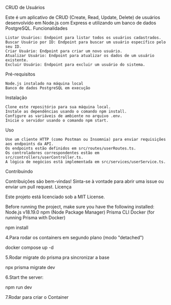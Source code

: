 CRUD de Usuários

Este é um aplicativo de CRUD (Create, Read, Update, Delete) de usuários desenvolvido em Node.js com Express e utilizando um banco de dados PostgreSQL.
Funcionalidades

    Listar Usuários: Endpoint para listar todos os usuários cadastrados.
    Buscar Usuário por ID: Endpoint para buscar um usuário específico pelo seu ID.
    Criar Usuário: Endpoint para criar um novo usuário.
    Atualizar Usuário: Endpoint para atualizar os dados de um usuário existente.
    Excluir Usuário: Endpoint para excluir um usuário do sistema.

Pré-requisitos

    Node.js instalado na máquina local
    Banco de dados PostgreSQL em execução

Instalação

    Clone este repositório para sua máquina local.
    Instale as dependências usando o comando npm install.
    Configure as variáveis de ambiente no arquivo .env.
    Inicie o servidor usando o comando npm start.
Uso

    Use um cliente HTTP (como Postman ou Insomnia) para enviar requisições aos endpoints da API.
    Os endpoints estão definidos em src/routes/userRoutes.ts.
    Os controladores correspondentes estão em src/controllers/userController.ts.
    A lógica de negócios está implementada em src/services/userService.ts.

Contribuindo

Contribuições são bem-vindas! Sinta-se à vontade para abrir uma issue ou enviar um pull request.
Licença

Este projeto está licenciado sob a MIT License. 

Before running the project, make sure you have the following installed:
Node.js v18.19.0
npm (Node Package Manager)
Prisma CLI
Docker (for running Prisma with Docker)

npm install

4.Para rodar os containers em segundo plano (modo "detached")

docker compose up -d

5.Rodar migrate do prisma pra sincronizar a base

npx prisma migrate dev

6.Start the server:

npm run dev

7.Rodar para criar o Container